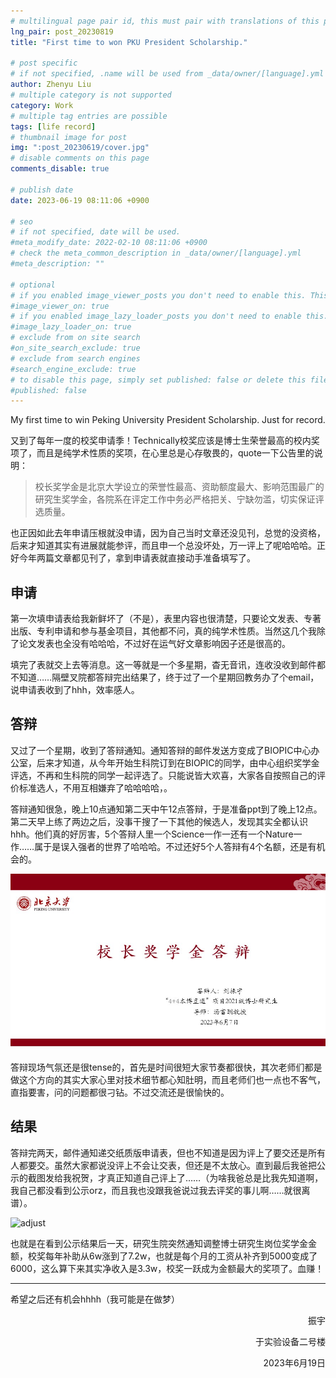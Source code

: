 ```yaml
---
# multilingual page pair id, this must pair with translations of this page. (This name must be unique)
lng_pair: post_20230819
title: "First time to won PKU President Scholarship."

# post specific
# if not specified, .name will be used from _data/owner/[language].yml
author: Zhenyu Liu
# multiple category is not supported
category: Work
# multiple tag entries are possible
tags: [life record]
# thumbnail image for post
img: ":post_20230619/cover.jpg"
# disable comments on this page
comments_disable: true

# publish date
date: 2023-06-19 08:11:06 +0900

# seo
# if not specified, date will be used.
#meta_modify_date: 2022-02-10 08:11:06 +0900
# check the meta_common_description in _data/owner/[language].yml
#meta_description: ""

# optional
# if you enabled image_viewer_posts you don't need to enable this. This is only if image_viewer_posts = false
#image_viewer_on: true
# if you enabled image_lazy_loader_posts you don't need to enable this. This is only if image_lazy_loader_posts = false
#image_lazy_loader_on: true
# exclude from on site search
#on_site_search_exclude: true
# exclude from search engines
#search_engine_exclude: true
# to disable this page, simply set published: false or delete this file
#published: false
---
```


<!-- outline-start -->

My first time to win Peking University President Scholarship. Just for record.

<!-- outline-end -->

又到了每年一度的校奖申请季！Technically校奖应该是博士生荣誉最高的校内奖项了，而且是纯学术性质的奖项，在心里总是心存敬畏的，quote一下公告里的说明：

> 校长奖学金是北京大学设立的荣誉性最高、资助额度最大、影响范围最广的研究生奖学金，各院系在评定工作中务必严格把关、宁缺勿滥，切实保证评选质量。

也正因如此去年申请压根就没申请，因为自己当时文章还没见刊，总觉的没资格，后来才知道其实有进展就能参评，而且申一个总没坏处，万一评上了呢哈哈哈。正好今年两篇文章都见刊了，拿到申请表就直接动手准备填写了。

## 申请

第一次填申请表给我新鲜坏了（不是），表里内容也很清楚，只要论文发表、专著出版、专利申请和参与基金项目，其他都不问，真的纯学术性质。当然这几个我除了论文发表也全没有哈哈哈，不过好在运气好文章影响因子还是很高的。

填完了表就交上去等消息。这一等就是一个多星期，杳无音讯，连收没收到邮件都不知道……隔壁叉院都答辩完出结果了，终于过了一个星期回教务办了个email，说申请表收到了hhh，效率感人。

## 答辩
又过了一个星期，收到了答辩通知。通知答辩的邮件发送方变成了BIOPIC中心办公室，后来才知道，从今年开始生科院订到在BIOPIC的同学，由中心组织奖学金评选，不再和生科院的同学一起评选了。只能说皆大欢喜，大家各自按照自己的评价标准选人，不用互相嫌弃了哈哈哈哈，。

答辩通知很急，晚上10点通知第二天中午12点答辩，于是准备ppt到了晚上12点。第二天早上练了两边之后，没事干搜了一下其他的候选人，发现其实全都认识hhh。他们真的好厉害，5个答辩人里一个Science一作一还有一个Nature一作……属于是误入强者的世界了哈哈哈。不过还好5个人答辩有4个名额，还是有机会的。

![ppt](https://raw.githubusercontent.com/liuzhenyu-yyy/liuzhenyu-yyy.github.io/main/assets/img/posts/post_20230619/ppt.jpg)

答辩现场气氛还是很tense的，首先是时间很短大家节奏都很快，其次老师们都是做这个方向的其实大家心里对技术细节都心知肚明，而且老师们也一点也不客气，直指要害，问的问题都很刁钻。不过交流还是很愉快的。

## 结果
答辩完两天，邮件通知递交纸质版申请表，但也不知道是因为评上了要交还是所有人都要交。虽然大家都说没评上不会让交表，但还是不太放心。直到最后我爸把公示的截图发给我祝贺，才真正知道自己评上了……（为啥我爸总是比我先知道啊，我自己都没看到公示orz，而且我也没跟我爸说过我去评奖的事儿啊……就很离谱）。

![adjust](https://raw.githubusercontent.com/liuzhenyu-yyy/liuzhenyu-yyy.github.io/main/assets/img/posts/post_20230619/adjust)

也就是在看到公示结果后一天，研究生院突然通知调整博士研究生岗位奖学金金额，校奖每年补助从6w涨到了7.2w，也就是每个月的工资从补齐到5000变成了6000，这么算下来其实净收入是3.3w，校奖一跃成为金额最大的奖项了。血赚！

---

希望之后还有机会hhhh（我可能是在做梦）

  <p align="right">振宇</p>

  <p align="right">于实验设备二号楼</p>

  <p align="right">2023年6月19日</p>
